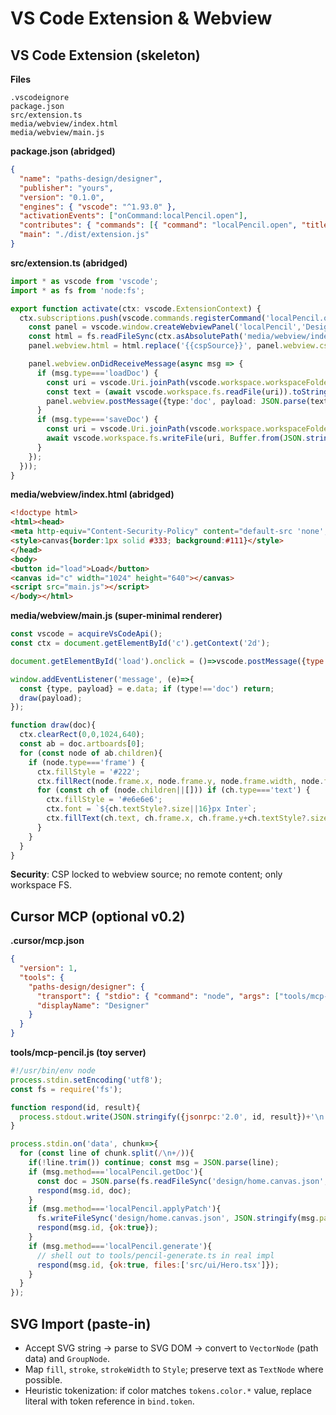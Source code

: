 # VS Code Extension & Webview

## VS Code Extension (skeleton)

**Files**

```
.vscodeignore
package.json
src/extension.ts
media/webview/index.html
media/webview/main.js
```

**package.json (abridged)**

```json
{
  "name": "paths-design/designer",
  "publisher": "yours",
  "version": "0.1.0",
  "engines": { "vscode": "^1.93.0" },
  "activationEvents": ["onCommand:localPencil.open"],
  "contributes": { "commands": [{ "command": "localPencil.open", "title": "Open Designer" }] },
  "main": "./dist/extension.js"
}
```

**src/extension.ts (abridged)**

```ts
import * as vscode from 'vscode';
import * as fs from 'node:fs';

export function activate(ctx: vscode.ExtensionContext) {
  ctx.subscriptions.push(vscode.commands.registerCommand('localPencil.open', ()=>{
    const panel = vscode.window.createWebviewPanel('localPencil','Designer',{viewColumn:1},{enableScripts:true, retainContextWhenHidden:true});
    const html = fs.readFileSync(ctx.asAbsolutePath('media/webview/index.html'),'utf8');
    panel.webview.html = html.replace('{{cspSource}}', panel.webview.cspSource);

    panel.webview.onDidReceiveMessage(async msg => {
      if (msg.type==='loadDoc') {
        const uri = vscode.Uri.joinPath(vscode.workspace.workspaceFolders![0].uri,'design/home.canvas.json');
        const text = (await vscode.workspace.fs.readFile(uri)).toString();
        panel.webview.postMessage({type:'doc', payload: JSON.parse(text)});
      }
      if (msg.type==='saveDoc') {
        const uri = vscode.Uri.joinPath(vscode.workspace.workspaceFolders![0].uri,'design/home.canvas.json');
        await vscode.workspace.fs.writeFile(uri, Buffer.from(JSON.stringify(msg.payload, null, 2)));
      }
    });
  }));
}
```

**media/webview/index.html (abridged)**

```html
<!doctype html>
<html><head>
<meta http-equiv="Content-Security-Policy" content="default-src 'none'; img-src data:; style-src 'unsafe-inline' {{cspSource}}; script-src {{cspSource}};">
<style>canvas{border:1px solid #333; background:#111}</style>
</head>
<body>
<button id="load">Load</button>
<canvas id="c" width="1024" height="640"></canvas>
<script src="main.js"></script>
</body></html>
```

**media/webview/main.js (super-minimal renderer)**

```js
const vscode = acquireVsCodeApi();
const ctx = document.getElementById('c').getContext('2d');

document.getElementById('load').onclick = ()=>vscode.postMessage({type:'loadDoc'});

window.addEventListener('message', (e)=>{
  const {type, payload} = e.data; if (type!=='doc') return;
  draw(payload);
});

function draw(doc){
  ctx.clearRect(0,0,1024,640);
  const ab = doc.artboards[0];
  for (const node of ab.children){
    if (node.type==='frame') {
      ctx.fillStyle = '#222';
      ctx.fillRect(node.frame.x, node.frame.y, node.frame.width, node.frame.height);
      for (const ch of (node.children||[])) if (ch.type==='text') {
        ctx.fillStyle = '#e6e6e6';
        ctx.font = `${ch.textStyle?.size||16}px Inter`;
        ctx.fillText(ch.text, ch.frame.x, ch.frame.y+ch.textStyle?.size||16);
      }
    }
  }
}
```

**Security**: CSP locked to webview source; no remote content; only workspace FS.

## Cursor MCP (optional v0.2)

**.cursor/mcp.json**

```json
{
  "version": 1,
  "tools": {
    "paths-design/designer": {
      "transport": { "stdio": { "command": "node", "args": ["tools/mcp-pencil.js"] } },
      "displayName": "Designer"
    }
  }
}
```

**tools/mcp-pencil.js (toy server)**

```js
#!/usr/bin/env node
process.stdin.setEncoding('utf8');
const fs = require('fs');

function respond(id, result){
  process.stdout.write(JSON.stringify({jsonrpc:'2.0', id, result})+'\n');
}

process.stdin.on('data', chunk=>{
  for (const line of chunk.split(/\n+/)){
    if(!line.trim()) continue; const msg = JSON.parse(line);
    if (msg.method==='localPencil.getDoc'){
      const doc = JSON.parse(fs.readFileSync('design/home.canvas.json','utf8'));
      respond(msg.id, doc);
    }
    if (msg.method==='localPencil.applyPatch'){
      fs.writeFileSync('design/home.canvas.json', JSON.stringify(msg.params.doc, null, 2));
      respond(msg.id, {ok:true});
    }
    if (msg.method==='localPencil.generate'){
      // shell out to tools/pencil-generate.ts in real impl
      respond(msg.id, {ok:true, files:['src/ui/Hero.tsx']});
    }
  }
});
```

## SVG Import (paste-in)

* Accept SVG string → parse to SVG DOM → convert to `VectorNode` (path data) and `GroupNode`.
* Map `fill`, `stroke`, `strokeWidth` to `Style`; preserve text as `TextNode` where possible.
* Heuristic tokenization: if color matches `tokens.color.*` value, replace literal with token reference in `bind.token`.
